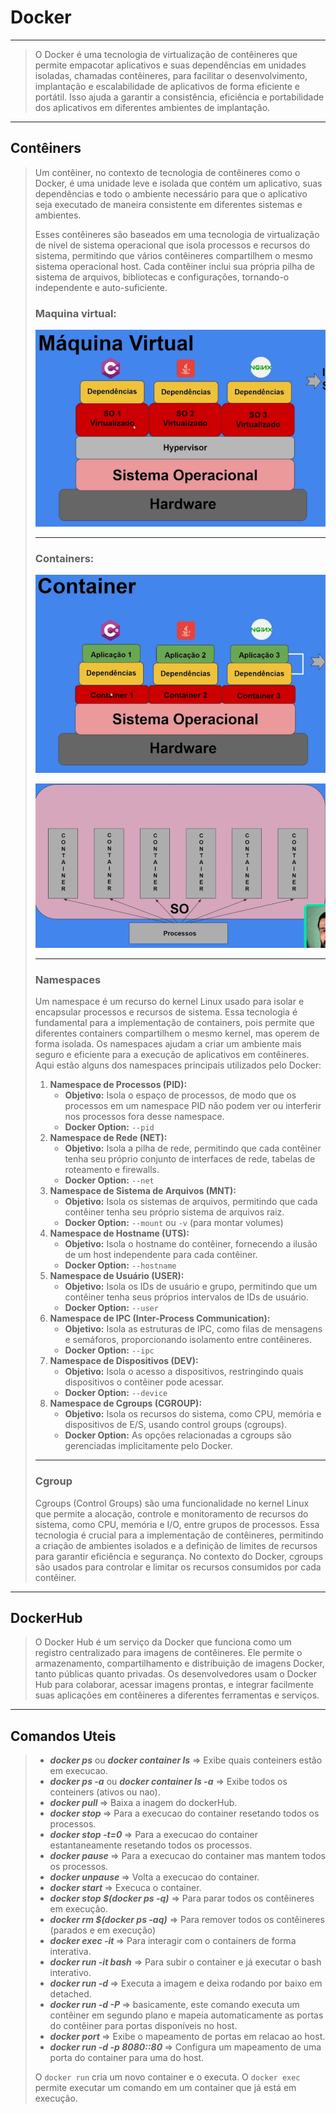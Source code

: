 # Docker

---

> O Docker é uma tecnologia de virtualização de contêineres que permite empacotar aplicativos e suas dependências em unidades isoladas, chamadas contêineres, para facilitar o desenvolvimento, implantação e escalabilidade de aplicativos de forma eficiente e portátil. Isso ajuda a garantir a consistência, eficiência e portabilidade dos aplicativos em diferentes ambientes de implantação.

----

## Contêiners

> Um contêiner, no contexto de tecnologia de contêineres como o Docker, é uma unidade leve e isolada que contém um aplicativo, suas dependências e todo o ambiente necessário para que o aplicativo seja executado de maneira consistente em diferentes sistemas e ambientes.
>
> Esses contêineres são baseados em uma tecnologia de virtualização de nível de sistema operacional que isola processos e recursos do sistema, permitindo que vários contêineres compartilhem o mesmo sistema operacional host. Cada contêiner inclui sua própria pilha de sistema de arquivos, bibliotecas e configurações, tornando-o independente e auto-suficiente.
>
> ### Maquina virtual:
>
> ![](./imgs/maquina-virtual.png)
>
> ---
>
> ### Containers:
>
> ![](./imgs/container-vm.png)
>
> ![containers](./imgs/containers.png)
>
> ---
>
> ### Namespaces
>
> Um namespace é um recurso do kernel Linux usado para isolar e encapsular processos e recursos de sistema. Essa tecnologia é fundamental para a implementação de containers, pois permite que diferentes containers compartilhem o mesmo kernel, mas operem de forma isolada. Os namespaces ajudam a criar um ambiente mais seguro e eficiente para a execução de aplicativos em contêineres. Aqui estão alguns dos namespaces principais utilizados pelo Docker:
>
> 1. **Namespace de Processos (PID):**
>    - **Objetivo:** Isola o espaço de processos, de modo que os processos em um namespace PID não podem ver ou interferir nos processos fora desse namespace.
>    - **Docker Option:** `--pid`
> 2. **Namespace de Rede (NET):**
>    - **Objetivo:** Isola a pilha de rede, permitindo que cada contêiner tenha seu próprio conjunto de interfaces de rede, tabelas de roteamento e firewalls.
>    - **Docker Option:** `--net`
> 3. **Namespace de Sistema de Arquivos (MNT):**
>    - **Objetivo:** Isola os sistemas de arquivos, permitindo que cada contêiner tenha seu próprio sistema de arquivos raiz.
>    - **Docker Option:** `--mount` ou `-v` (para montar volumes)
> 4. **Namespace de Hostname (UTS):**
>    - **Objetivo:** Isola o hostname do contêiner, fornecendo a ilusão de um host independente para cada contêiner.
>    - **Docker Option:** `--hostname`
> 5. **Namespace de Usuário (USER):**
>    - **Objetivo:** Isola os IDs de usuário e grupo, permitindo que um contêiner tenha seus próprios intervalos de IDs de usuário.
>    - **Docker Option:** `--user`
> 6. **Namespace de IPC (Inter-Process Communication):**
>    - **Objetivo:** Isola as estruturas de IPC, como filas de mensagens e semáforos, proporcionando isolamento entre contêineres.
>    - **Docker Option:** `--ipc`
> 7. **Namespace de Dispositivos (DEV):**
>    - **Objetivo:** Isola o acesso a dispositivos, restringindo quais dispositivos o contêiner pode acessar.
>    - **Docker Option:** `--device`
> 8. **Namespace de Cgroups (CGROUP):**
>    - **Objetivo:** Isola os recursos do sistema, como CPU, memória e dispositivos de E/S, usando control groups (cgroups).
>    - **Docker Option:** As opções relacionadas a cgroups são gerenciadas implicitamente pelo Docker.
>
> ---
>
> ### Cgroup
>
> Cgroups (Control Groups) são uma funcionalidade no kernel Linux que permite a alocação, controle e monitoramento de recursos do sistema, como CPU, memória e I/O, entre grupos de processos. Essa tecnologia é crucial para a implementação de contêineres, permitindo a criação de ambientes isolados e a definição de limites de recursos para garantir eficiência e segurança. No contexto do Docker, cgroups são usados para controlar e limitar os recursos consumidos por cada contêiner.

----

## DockerHub

> O Docker Hub é um serviço da Docker que funciona como um registro centralizado para imagens de contêineres. Ele permite o armazenamento, compartilhamento e distribuição de imagens Docker, tanto públicas quanto privadas. Os desenvolvedores usam o Docker Hub para colaborar, acessar imagens prontas, e integrar facilmente suas aplicações em contêineres a diferentes ferramentas e serviços.



-----

## Comandos Uteis

> - ***docker ps*** ou ***docker container ls*** => Exibe quais conteiners estão em execucao.
> - ***docker ps -a*** ou ***docker container ls -a*** => Exibe todos os conteiners (ativos ou nao).
> - ***docker pull <imagem>*** => Baixa a inagem do dockerHub.
> - ***docker stop <nome ou id container>*** => Para a execucao do container resetando todos os processos.
> - ***docker stop -t=0 <nome ou id container>*** => Para a execucao do container estantaneamente resetando todos os processos.
> - ***docker  pause <nome ou id container>*** => Para a execucao do container mas mantem todos os processos.
> - ***docker  unpause <nome ou id container>*** => Volta a execucao do container.
> - ***docker start <nome container>*** =>  Execuca o container.
> - ***docker stop $(docker ps -q)*** => Para parar todos os contêineres em execução.
> - ***docker rm $(docker ps -aq)*** => Para remover todos os contêineres (parados e em execução) 
> - ***docker exec -it <id no container> <comando>*** => Para interagir com o containers de forma interativa.
> - ***docker run -it <iamgem> bash*** => Para subir o container e já executar o bash interativo.
> - ***docker run -d <iamgem>*** => Executa a imagem e deixa rodando por baixo em detached.
> - ***docker run -d -P <iamgem>*** => basicamente, este comando executa um contêiner em segundo plano e mapeia automaticamente as portas do contêiner para portas disponíveis no host.
> - ***docker  port <id>*** => Exibe o mapeamento de portas em relacao ao host.
> - ***docker run -d -p 8080::80 <iamgem>*** => Configura um mapeamento de uma porta do container para uma do host.
>
> O `docker run` cria um novo container e o executa. O `docker exec` permite executar um comando em um container que já está em execução.
>
> 
